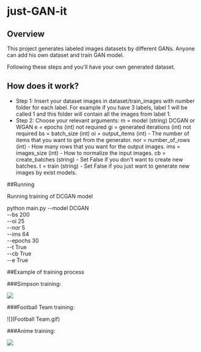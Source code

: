 # just-GAN-it
## Overview
This project generates labeled images datasets by different GANs.
Anyone can add his own dataset and train GAN model.

Following these steps and you'll have your own generated dataset.

## How does it work?
- Step 1:
Insert your dataset images in dataset/train_images with number folder for each label.
For example if you have 3 labels, label 1 will be called 1 and this folder will contain all the images from label 1.
- Step 2:
Choose your relevant arguments:
m = model (string) DCGAN or WGAN
e = epochs (int) not required
gi = generated iterations (int)  not required
bs = batch_size (int)
oi = output_items (int) - The number of items that you want to get from the generator.
nor = number_of_rows (int) - How many rows that you want for the output images.
ims = images_size (int) - How to normalize the input images.
cb = create_batches (string) - Set False if you don't want to create new batches.
t = train (string) - Set False if you just want to generate new images by exist models.

##Running

Running training of DCGAN model 

python main.py --model DCGAN \
               --bs 200 \
               --oi 25 \
               --nor 5 \
               --ims 64 \
               --epochs 30 \
               --t True \
               --cb True \
               --e True
               
               
##Example of training process

###Simpson training:

![](Simpson.gif)

###Football Team training:

![](Football Team.gif)

###Anime training:

![](Anime.gif)
